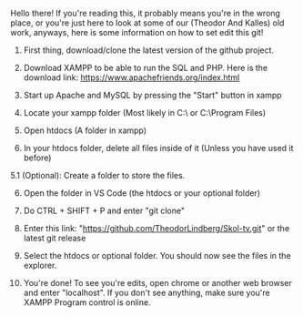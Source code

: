 Hello there! If you're reading this, it probably means you're in the wrong place, or you're just here to look at some of our (Theodor And Kalles) old work, anyways, here is some information on how to set edit this git!

1. First thing, download/clone the latest version of the github project.

2. Download XAMPP to be able to run the SQL and PHP. Here is the download link: https://www.apachefriends.org/index.html

3. Start up Apache and MySQL by pressing the "Start" button in xampp

4. Locate your xampp folder (Most likely in C:\ or C:\Program Files)

5. Open htdocs (A folder in xampp)

5. In your htdocs folder, delete all files inside of it (Unless you have used it before)

5.1 (Optional): Create a folder to store the files.

6. Open the folder in VS Code (the htdocs or your optional folder)

7. Do CTRL + SHIFT + P and enter "git clone"

8. Enter this link: "https://github.com/TheodorLindberg/Skol-tv.git" or the latest git release

9. Select the htdocs or optional folder. You should now see the files in the explorer.

10. You're done! To see you're edits, open chrome or another web browser and enter "localhost". If you don't see anything, make sure you're XAMPP Program control is online. 

